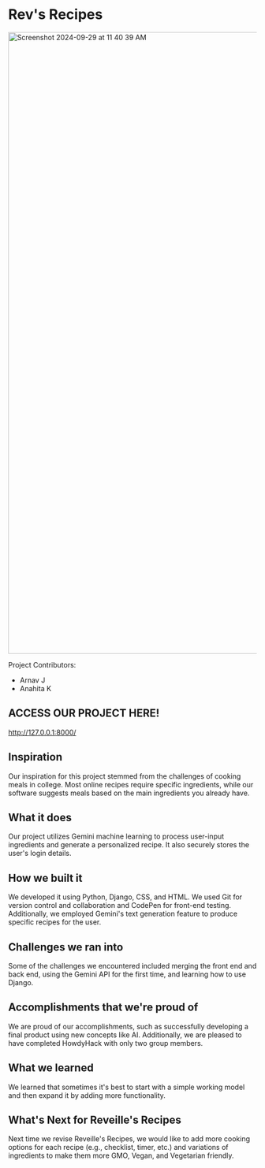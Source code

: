 # Rev's Recipes

<img width="1262" alt="Screenshot 2024-09-29 at 11 40 39 AM" src="https://github.com/user-attachments/assets/75954b3d-1437-43fd-8c6a-99c04a48ec36">

Project Contributors:
- Arnav J
- Anahita K 

## ACCESS OUR PROJECT HERE!

http://127.0.0.1:8000/

## Inspiration
Our inspiration for this project stemmed from the challenges of cooking meals in college. Most online recipes require specific ingredients, while our software suggests meals based on the main ingredients you already have.

## What it does
Our project utilizes Gemini machine learning to process user-input ingredients and generate a personalized recipe. It also securely stores the user's login details.

## How we built it
We developed it using Python, Django, CSS, and HTML. We used Git for version control and collaboration and CodePen for front-end testing. Additionally, we employed Gemini's text generation feature to produce specific recipes for the user.

## Challenges we ran into
Some of the challenges we encountered included merging the front end and back end, using the Gemini API for the first time, and learning how to use Django.

## Accomplishments that we're proud of
We are proud of our accomplishments, such as successfully developing a final product using new concepts like AI. Additionally, we are pleased to have completed HowdyHack with only two group members.

## What we learned
We learned that sometimes it's best to start with a simple working model and then expand it by adding more functionality.

## What's Next for Reveille's Recipes
Next time we revise Reveille's Recipes, we would like to add more cooking options for each recipe (e.g., checklist, timer, etc.) and variations of ingredients to make them more GMO, Vegan, and Vegetarian friendly. 

